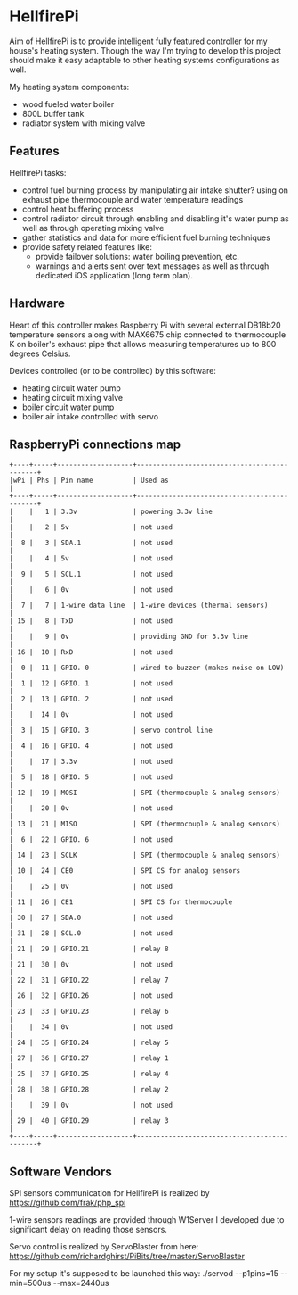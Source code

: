 # HellfirePiAim of HellfirePi is to provide intelligent fully featured controller for my house's heating system. Though the way I'm trying to develop this project should make it easy adaptable to other heating systems configurations as well.My heating system components:- wood fueled water boiler- 800L buffer tank- radiator system with mixing valve## FeaturesHellfirePi tasks:- control fuel burning process by manipulating air intake shutter? using on exhaust pipe thermocouple and water temperature readings- control heat buffering process- control radiator circuit through enabling and disabling it's water pump as well as through operating mixing valve- gather statistics and data for more efficient fuel burning techniques- provide safety related features like:  - provide failover solutions: water boiling prevention, etc.  - warnings and alerts sent over text messages as well as through dedicated iOS application (long term plan). ## HardwareHeart of this controller makes Raspberry Pi with several external DB18b20 temperature sensors along with MAX6675 chip connected to thermocouple K on boiler's exhaust pipe that allows measuring temperatures up to 800 degrees Celsius.Devices controlled (or to be controlled) by this software:- heating circuit water pump- heating circuit mixing valve- boiler circuit water pump- boiler air intake controlled with servo## RaspberryPi connections map```+----+-----+-------------------+---------------------------------------------+|wPi | Phs | Pin name          | Used as                                     |+----+-----+-------------------+---------------------------------------------+|    |   1 | 3.3v              | powering 3.3v line                          ||    |   2 | 5v                | not used                                    ||  8 |   3 | SDA.1             | not used                                    ||    |   4 | 5v                | not used                                    ||  9 |   5 | SCL.1             | not used                                    ||    |   6 | 0v                | not used                                    ||  7 |   7 | 1-wire data line  | 1-wire devices (thermal sensors)            || 15 |   8 | TxD               | not used                                    ||    |   9 | 0v                | providing GND for 3.3v line                 || 16 |  10 | RxD               | not used                                    ||  0 |  11 | GPIO. 0           | wired to buzzer (makes noise on LOW)        ||  1 |  12 | GPIO. 1           | not used                                    ||  2 |  13 | GPIO. 2           | not used                                    ||    |  14 | 0v                | not used                                    ||  3 |  15 | GPIO. 3           | servo control line                          ||  4 |  16 | GPIO. 4           | not used                                    ||    |  17 | 3.3v              | not used                                    ||  5 |  18 | GPIO. 5           | not used                                    || 12 |  19 | MOSI              | SPI (thermocouple & analog sensors)         ||    |  20 | 0v                | not used                                    || 13 |  21 | MISO              | SPI (thermocouple & analog sensors)         ||  6 |  22 | GPIO. 6           | not used                                    || 14 |  23 | SCLK              | SPI (thermocouple & analog sensors)         || 10 |  24 | CE0               | SPI CS for analog sensors                   ||    |  25 | 0v                | not used                                    || 11 |  26 | CE1               | SPI CS for thermocouple                     || 30 |  27 | SDA.0             | not used                                    || 31 |  28 | SCL.0             | not used                                    || 21 |  29 | GPIO.21           | relay 8                                     || 21 |  30 | 0v                | not used                                    || 22 |  31 | GPIO.22           | relay 7                                     || 26 |  32 | GPIO.26           | not used                                    || 23 |  33 | GPIO.23           | relay 6                                     ||    |  34 | 0v                | not used                                    || 24 |  35 | GPIO.24           | relay 5                                     || 27 |  36 | GPIO.27           | relay 1                                     || 25 |  37 | GPIO.25           | relay 4                                     || 28 |  38 | GPIO.28           | relay 2                                     ||    |  39 | 0v                | not used                                    || 29 |  40 | GPIO.29           | relay 3                                     |+----+-----+-------------------+---------------------------------------------+```## Software VendorsSPI sensors communication for HellfirePi is realized by https://github.com/frak/php_spi1-wire sensors readings are provided through W1Server I developed due to significant delay on reading those sensors.Servo control is realized by ServoBlaster from here:https://github.com/richardghirst/PiBits/tree/master/ServoBlasterFor my setup it's supposed to be launched this way:./servod --p1pins=15 --min=500us --max=2440us